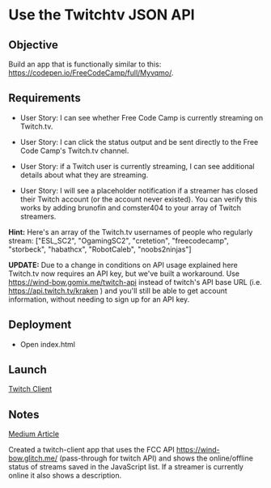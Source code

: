 # Use the Twitchtv JSON API

## Objective

Build an app that is functionally similar to this: https://codepen.io/FreeCodeCamp/full/Myvqmo/.

## Requirements

* User Story: I can see whether Free Code Camp is currently streaming on Twitch.tv.

* User Story: I can click the status output and be sent directly to the Free Code Camp's Twitch.tv channel.

* User Story: if a Twitch user is currently streaming, I can see additional details about what they are streaming.

* User Story: I will see a placeholder notification if a streamer has closed their Twitch account (or the account never existed). You can verify this works by adding brunofin and comster404 to your array of Twitch streamers.

**Hint:** Here's an array of the Twitch.tv usernames of people who regularly stream: ["ESL_SC2", "OgamingSC2", "cretetion", "freecodecamp", "storbeck", "habathcx", "RobotCaleb", "noobs2ninjas"]

**UPDATE:** Due to a change in conditions on API usage explained here Twitch.tv now requires an API key, but we've built a workaround. Use https://wind-bow.gomix.me/twitch-api instead of twitch's API base URL (i.e. https://api.twitch.tv/kraken ) and you'll still be able to get account information, without needing to sign up for an API key.

## Deployment
* Open index.html

## Launch
[Twitch Client](https://ziggysauce.github.io/chingu-fcc-speedrun-challenge/frontend/twitch-client/index.html)

## Notes
[Medium Article](https://medium.com/chingu-fcc-speedrun/fcc-speedrun-twitch-client-3810470daf9d)

Created a twitch-client app that uses the FCC API https://wind-bow.glitch.me/ (pass-through for twitch API) and shows the online/offline status of streams saved in the JavaScript list. If a streamer is currently online it also shows a description.
